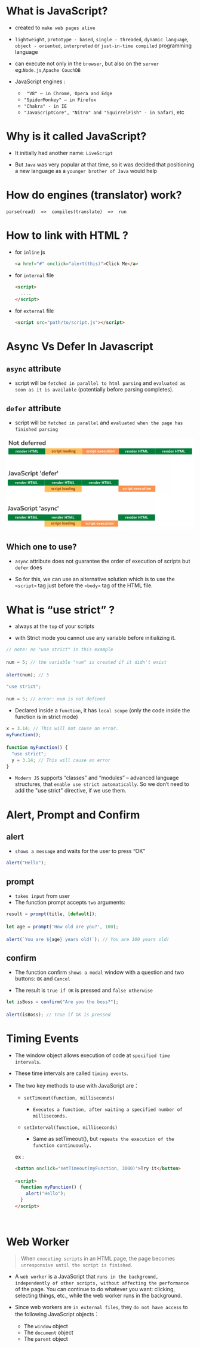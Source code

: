 # What is JavaScript?

- created to `make web pages alive`

- `lightweight`, `prototype - based`, `single - threaded`, `dynamic language`, `object - oriented`, `interpreted` or `just-in-time compiled` programming language

- can execute not only in the `browser`, but also on the `server` <br/>eg.`Node.js`,`Apache CouchDB`

- JavaScript engines :
  - ` "V8" – in Chrome, Opera and Edge`
  - `"SpiderMonkey" – in Firefox`
  - `"Chakra" - in IE`
  - `"JavaScriptCore", "Nitro" and "SquirrelFish" - in Safari`, etc

# Why is it called JavaScript?

- It initially had another name: `LiveScript`

* But `Java` was very popular at that time, so it was decided that positioning a new language as a `younger brother of Java` would help

# How do engines (translator) work?

```
parse(read)  =>  compiles(translate)  =>  run
```

# How to link with HTML ?

- for `inline` js

  ```html
  <a href="#" onclick="alert(this)">Click Me</a>
  ```

- for `internal` file

  ```html
  <script>
    ....
  </script>
  ```

- for `external` file

  ```html
  <script src="path/to/script.js"></script>
  ```

# Async Vs Defer In Javascript

## `async` attribute

- script will be `fetched in parallel to html parsing` and `evaluated as soon as it is available` (potentially before parsing completes).

## `defer` attribute

- script will be `fetched in parallel` and `evaluated when the page has finished parsing`

![async_and_defer](./images/async_and_defer.png)

## Which one to use?

- `async` attribute does not guarantee the order of execution of scripts but `defer` does

- So for this, we can use an alternative solution which is to use the `<script>` tag just before the `<body>` tag of the HTML file.

# What is “use strict” ?

- always at the `top` of your scripts

- with Strict mode you cannot use any variable before initializing it.

```js
// note: no "use strict" in this example

num = 5; // the variable "num" is created if it didn't exist

alert(num); // 5
```

```js
"use strict";

num = 5; // error: num is not defined
```

- Declared inside a `function`, it has `local scope` (only the code inside the function is in strict mode)

```js
x = 3.14; // This will not cause an error.
myFunction();

function myFunction() {
  "use strict";
  y = 3.14; // This will cause an error
}
```

- `Modern JS` supports “classes” and “modules” – advanced language structures, that `enable use strict automatically`. So we don’t need to add the "use strict" directive, if we use them.

# Alert, Prompt and Confirm

## alert

- `shows a message` and waits for the user to press “OK”

```js
alert("Hello");
```

## prompt

- `takes input` from user
- The function prompt accepts `two` arguments:

```js
result = prompt(title, [default]);

let age = prompt('How old are you?', 100);

alert(`You are ${age} years old!`); // You are 100 years old!
```

## confirm

- The function confirm `shows a modal` window with a question and two buttons: `OK` and `Cancel`

- The result is `true if OK` is pressed and `false otherwise`

```js
let isBoss = confirm("Are you the boss?");

alert(isBoss); // true if OK is pressed
```

# Timing Events

- The window object allows execution of code at `specified time intervals`.

- These time intervals are called `timing events`.

- The two key methods to use with JavaScript are：

  - `setTimeout(function, milliseconds)`

    - `Executes a function, after waiting a specified number of milliseconds.`

  - `setInterval(function, milliseconds)`

    - Same as setTimeout(), but `repeats the execution of the function continuously.`

  ex :

  ```html
  <button onclick="setTimeout(myFunction, 3000)">Try it</button>

  <script>
    function myFunction() {
      alert("Hello");
    }
  </script>
  ```

<br />

# Web Worker

> When `executing scripts` in an HTML page, the page becomes `unresponsive until the script is finished`.

- A `web worker` is a JavaScript that `runs in the background, independently of other scripts, without affecting the performance` of the page. You can continue to do whatever you want: clicking, selecting things, etc., while the web worker runs in the background.

- Since web workers are `in external files`, they `do not have access` to the following JavaScript objects：

  - The `window` object
  - The `document` object
  - The `parent` object

<br />
